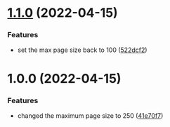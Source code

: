 # [1.1.0](https://github.com/xilution/todd-coin-constants/compare/v1.0.0...v1.1.0) (2022-04-15)


### Features

* set the max page size back to 100 ([522dcf2](https://github.com/xilution/todd-coin-constants/commit/522dcf206043e7e410acad71379226d35b8ff43e))

# 1.0.0 (2022-04-15)


### Features

* changed the maximum page size to 250 ([41e70f7](https://github.com/xilution/todd-coin-constants/commit/41e70f79c08fcc42dfe95a1598a9061bf328481c))
